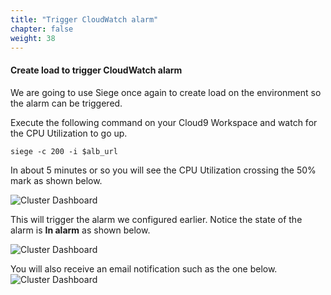 ```yaml
---
title: "Trigger CloudWatch alarm"
chapter: false
weight: 38
---
```


#### Create load to trigger CloudWatch alarm

We are going to use Siege once again to create load on the environment so the alarm can be triggered.

Execute the following command on your Cloud9 Workspace and watch for the CPU Utilization to go up.

```
siege -c 200 -i $alb_url
```
In about 5 minutes or so you will see the CPU Utilization crossing the 50% mark as shown below. 

![Cluster Dashboard](/images/ContainerInsights26.png)

This will trigger the alarm we configured earlier. Notice the state of the alarm is **In alarm** as shown below.

![Cluster Dashboard](/images/ContainerInsights27.png)

You will also receive an email notification such as the one below.
![Cluster Dashboard](/images/ContainerInsights28.png)


